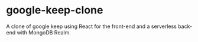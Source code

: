 # google-keep-clone
A clone of google keep using React for the front-end and a serverless back-end with MongoDB Realm.
